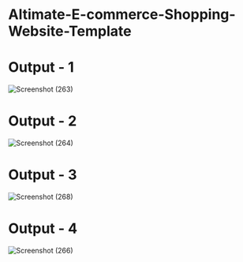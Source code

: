 # Altimate-E-commerce-Shopping-Website-Template

# Output - 1

 ![Screenshot (263)](https://github.com/QuantumCoding123/Day-86-Altimate-E-commerce-Shopping-Website-Template/assets/166281221/c2cd5dc6-46a2-4fcc-bb5f-fb1c0dd788f6)

# Output - 2

![Screenshot (264)](https://github.com/QuantumCoding123/Day-86-Altimate-E-commerce-Shopping-Website-Template/assets/166281221/937b7953-0d4c-4810-ad91-5b4c9b46c48c)

# Output - 3

![Screenshot (268)](https://github.com/QuantumCoding123/Day-86-Altimate-E-commerce-Shopping-Website-Template/assets/166281221/6821783d-0a4c-482f-9399-4c46da0df559)

# Output - 4

![Screenshot (266)](https://github.com/QuantumCoding123/Day-86-Altimate-E-commerce-Shopping-Website-Template/assets/166281221/01d89d03-9558-45dd-a9fb-bc8896946bcc)

